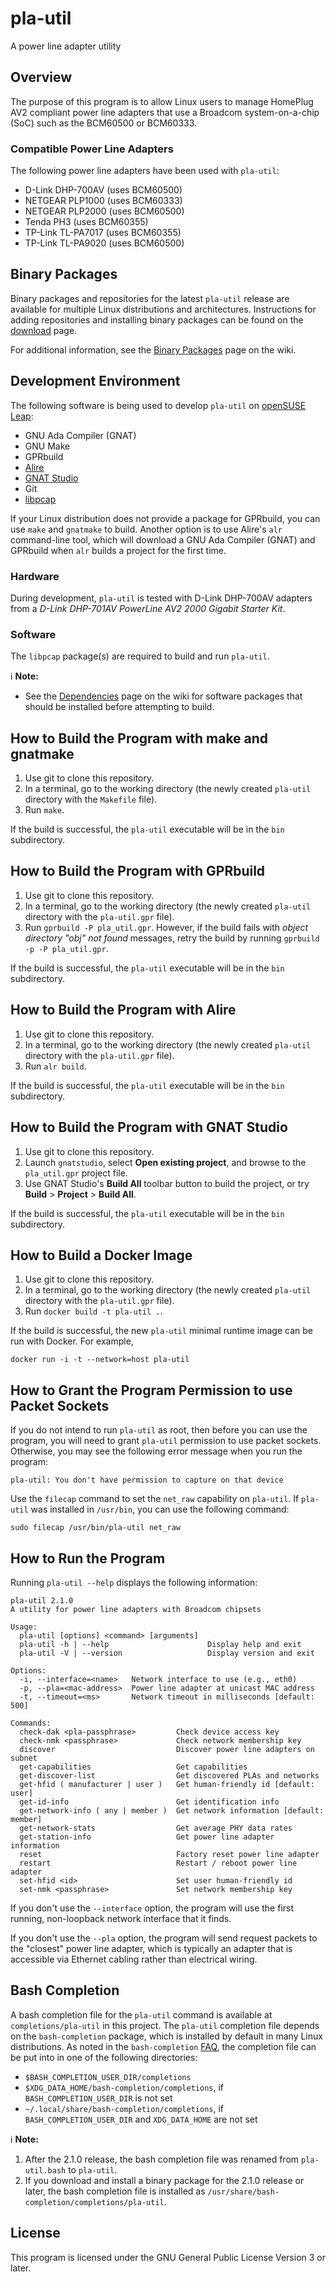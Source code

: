 # pla-util
A power line adapter utility

## Overview
The purpose of this program is to allow Linux users to manage HomePlug AV2 compliant power line adapters that use a Broadcom system-on-a-chip (SoC) such as the BCM60500 or BCM60333.

### Compatible Power Line Adapters
The following power line adapters have been used with `pla-util`:

* D-Link DHP-700AV (uses BCM60500)
* NETGEAR PLP1000 (uses BCM60333)
* NETGEAR PLP2000 (uses BCM60500)
* Tenda PH3 (uses BCM60355)
* TP-Link TL-PA7017 (uses BCM60355)
* TP-Link TL-PA9020 (uses BCM60500)

## Binary Packages
Binary packages and repositories for the latest `pla-util` release are available for multiple Linux distributions and architectures.
Instructions for adding repositories and installing binary packages can be found on the [download](https://software.opensuse.org/download.html?project=home%3Aserock&package=pla-util) page.

For additional information, see the [Binary Packages](../../wiki/Binary-Packages) page on the wiki.

## Development Environment
The following software is being used to develop `pla-util` on [openSUSE Leap](https://www.opensuse.org/):

* GNU Ada Compiler (GNAT)
* GNU Make
* GPRbuild
* [Alire](https://alire.ada.dev/)
* [GNAT Studio](https://github.com/AdaCore/gnatstudio/releases)
* Git
* [libpcap](https://www.tcpdump.org/)

If your Linux distribution does not provide a package for GPRbuild, you can use `make` and `gnatmake` to build.
Another option is to use Alire's `alr` command-line tool, which will download a GNU Ada Compiler (GNAT) and GPRbuild when `alr` builds a project for the first time.

### Hardware
During development, `pla-util` is tested with D-Link DHP-700AV adapters from a *D-Link DHP-701AV PowerLine AV2 2000 Gigabit Starter Kit*.

### Software
The `libpcap` package(s) are required to build and run `pla-util`.

:information_source: **Note:**

* See the [Dependencies](../../wiki/Dependencies) page on the wiki for software packages that should be installed before attempting to build.

## How to Build the Program with make and gnatmake
1. Use git to clone this repository.
2. In a terminal, go to the working directory (the newly created `pla-util` directory with the `Makefile` file).
3. Run `make`.

If the build is successful, the `pla-util` executable will be in the `bin` subdirectory.

## How to Build the Program with GPRbuild
1. Use git to clone this repository.
2. In a terminal, go to the working directory (the newly created `pla-util` directory with the `pla-util.gpr` file).
3. Run `gprbuild -P pla_util.gpr`. However, if the build fails with _object directory "obj" not found_ messages, retry the build by running `gprbuild -p -P pla_util.gpr`.

If the build is successful, the `pla-util` executable will be in the `bin` subdirectory.

## How to Build the Program with Alire
1. Use git to clone this repository.
2. In a terminal, go to the working directory (the newly created `pla-util` directory with the `pla-util.gpr` file).
3. Run `alr build`.

If the build is successful, the `pla-util` executable will be in the `bin` subdirectory.

## How to Build the Program with GNAT Studio
1. Use git to clone this repository.
2. Launch `gnatstudio`, select **Open existing project**, and browse to the `pla_util.gpr` project file.
3. Use GNAT Studio's **Build All** toolbar button to build the project, or try **Build** > **Project** > **Build All**.

If the build is successful, the `pla-util` executable will be in the `bin` subdirectory.

## How to Build a Docker Image
1. Use git to clone this repository.
2. In a terminal, go to the working directory (the newly created `pla-util` directory with the `pla-util.gpr` file).
3. Run `docker build -t pla-util .`.

If the build is successful, the new `pla-util` minimal runtime image can be run with Docker.
For example,

```
docker run -i -t --network=host pla-util
```

## How to Grant the Program Permission to use Packet Sockets
If you do not intend to run `pla-util` as root, then before you can use the program, you will need to grant `pla-util` permission to use packet sockets.
Otherwise, you may see the following error message when you run the program:

```
pla-util: You don't have permission to capture on that device
```

Use the `filecap` command to set the `net_raw` capability on `pla-util`. 
If `pla-util` was installed in `/usr/bin`, you can use the following command:

```
sudo filecap /usr/bin/pla-util net_raw
```

## How to Run the Program
Running `pla-util --help` displays the following information:

```
pla-util 2.1.0
A utility for power line adapters with Broadcom chipsets

Usage:
  pla-util [options] <command> [arguments]
  pla-util -h | --help                      Display help and exit
  pla-util -V | --version                   Display version and exit

Options:
  -i, --interface=<name>   Network interface to use (e.g., eth0)
  -p, --pla=<mac-address>  Power line adapter at unicast MAC address
  -t, --timeout=<ms>       Network timeout in milliseconds [default: 500]

Commands:
  check-dak <pla-passphrase>         Check device access key
  check-nmk <passphrase>             Check network membership key
  discover                           Discover power line adapters on subnet
  get-capabilities                   Get capabilities
  get-discover-list                  Get discovered PLAs and networks
  get-hfid ( manufacturer | user )   Get human-friendly id [default: user]
  get-id-info                        Get identification info
  get-network-info ( any | member )  Get network information [default: member]
  get-network-stats                  Get average PHY data rates
  get-station-info                   Get power line adapter information
  reset                              Factory reset power line adapter
  restart                            Restart / reboot power line adapter
  set-hfid <id>                      Set user human-friendly id
  set-nmk <passphrase>               Set network membership key
```

If you don't use the `--interface` option, the program will use the first running, non-loopback network interface that it finds.

If you don't use the `--pla` option, the program will send request packets to the "closest" power line adapter, which is typically an adapter that is accessible via Ethernet cabling
rather than electrical wiring.

## Bash Completion
A bash completion file for the `pla-util` command is available at `completions/pla-util` in this project.
The `pla-util` completion file depends on the `bash-completion` package, which is installed by default in many Linux distributions.
As noted in the `bash-completion` [FAQ](https://github.com/scop/bash-completion/#faq), the completion file can be put into in one of the following directories:

* `$BASH_COMPLETION_USER_DIR/completions`
* `$XDG_DATA_HOME/bash-completion/completions`, if `BASH_COMPLETION_USER_DIR` is not set
* `~/.local/share/bash-completion/completions`, if `BASH_COMPLETION_USER_DIR` and `XDG_DATA_HOME` are not set

:information_source: **Note:**

1. After the 2.1.0 release, the bash completion file was renamed from `pla-util.bash` to `pla-util`.
2. If you download and install a binary package for the 2.1.0 release or later, the bash completion file is installed as `/usr/share/bash-completion/completions/pla-util`.

## License
This program is licensed under the GNU General Public License Version 3 or later.
